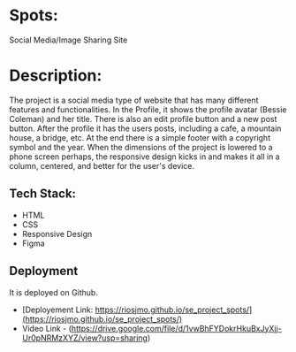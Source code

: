 # Spots:

Social Media/Image Sharing Site

# Description:

The project is a social media type of website that has many different features and functionalities. In the Profile, it shows the profile avatar (Bessie Coleman) and her title. There is also an edit profile button and a new post button. After the profile it has the users posts, including a cafe, a mountain house, a bridge, etc. At the end there is a simple footer with a copyright symbol and the year. When the dimensions of the project is lowered to a phone screen perhaps, the responsive design kicks in and makes it all in a column, centered, and better for the user's device.

## Tech Stack:

  - HTML
  - CSS
  - Responsive Design
  - Figma


  ## Deployment

  It is deployed on Github.

  - [Deployement Link: https://riosjmo.github.io/se_project_spots/](https://riosjmo.github.io/se_project_spots/)
  - Video Link - (https://drive.google.com/file/d/1vwBhFYDokrHkuBxJyXjj-Ur0pNRMzXYZ/view?usp=sharing)


